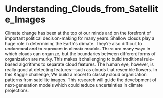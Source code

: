 # Understanding_Clouds_from_Satellite_Images
Climate change has been at the top of our minds and on the forefront of important political decision-making for many years.  Shallow clouds play a huge role in determining the Earth's climate.  They’re also difficult to understand and to represent in climate models.   There are many ways in which clouds can organize, but the boundaries between different forms of organization are murky.  This makes it challenging to build traditional rule-based algorithms to separate cloud features.   The human eye, however, is really good at detecting features—such as clouds that resemble flowers. In this Kaggle challenge, We build a model to classify cloud organization patterns from satellite images.  This research will guide the development of next-generation models which could reduce uncertainties in climate projections.
